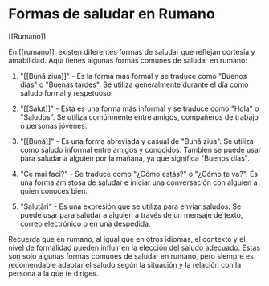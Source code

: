 # Formas de saludar en Rumano

[[Rumano]]

En [[rumano]], existen diferentes formas de saludar que reflejan cortesía y amabilidad. Aquí tienes algunas formas comunes de saludar en rumano:

1.  "[[Bună ziua]]" - Es la forma más formal y se traduce como "Buenos días" o "Buenas tardes". Se utiliza generalmente durante el día como saludo formal y respetuoso.
    
2.  "[[Salut]]" - Esta es una forma más informal y se traduce como "Hola" o "Saludos". Se utiliza comúnmente entre amigos, compañeros de trabajo o personas jóvenes.
    
3.  "[[Bună]]" - Es una forma abreviada y casual de "Bună ziua". Se utiliza como saludo informal entre amigos y conocidos. También se puede usar para saludar a alguien por la mañana, ya que significa "Buenos días".
    
4.  "Ce mai faci?" - Se traduce como "¿Cómo estás?" o "¿Cómo te va?". Es una forma amistosa de saludar e iniciar una conversación con alguien a quien conoces bien.
    
5.  "Salutări" - Es una expresión que se utiliza para enviar saludos. Se puede usar para saludar a alguien a través de un mensaje de texto, correo electrónico o en una despedida.
    

Recuerda que en rumano, al igual que en otros idiomas, el contexto y el nivel de formalidad pueden influir en la elección del saludo adecuado. Estas son solo algunas formas comunes de saludar en rumano, pero siempre es recomendable adaptar el saludo según la situación y la relación con la persona a la que te diriges.